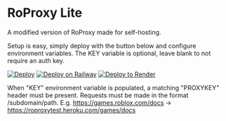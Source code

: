 # RoProxy Lite
A modified version of RoProxy made for self-hosting.

Setup is easy, simply deploy with the button below and configure environment variables. The KEY variable is optional, leave blank to not require an auth key.

[![Deploy](https://www.herokucdn.com/deploy/button.svg)](https://heroku.com/deploy?template=https://github.com/halffalse/roproxy-lite)
[![Deploy on Railway](https://railway.app/button.svg)](https://railway.app/new/template?template=https%3A%2F%2Fgithub.com%2Fhalffalse%2Froproxy-lite&envs=KEY%2CTIMEOUT%2CRETRIES&optionalEnvs=KEY&KEYDesc=The+key+used+to+access+proxy.&TIMEOUTDesc=The+number+of+seconds+before+a+request+times+out+and+is+retried.&RETRIESDesc=The+maximum+number+of+times+to+attempt+a+request.+Minimum%3A+1&TIMEOUTDefault=5&RETRIESDefault=5)
[![Deploy to Render](https://render.com/images/deploy-to-render-button.svg)](https://render.com/deploy)

When "KEY" environment variable is populated, a matching "PROXYKEY" header must be present. Requests must be made in the format /subdomain/path. E.g. https://games.roblox.com/docs -> https://roproxytest.heroku.com/games/docs

